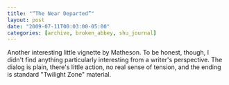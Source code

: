 ```yaml
---
title: "“The Near Departed”"
layout: post
date: "2009-07-11T00:03:00-05:00"
categories: [archive, broken_abbey, shu_journal]
---
```


Another interesting little vignette by Matheson. To be honest, though, I didn't
find anything particularly interesting from a writer's perspective. The dialog
is plain, there's little action, no real sense of tension, and the ending is
standard "Twilight Zone" material.
